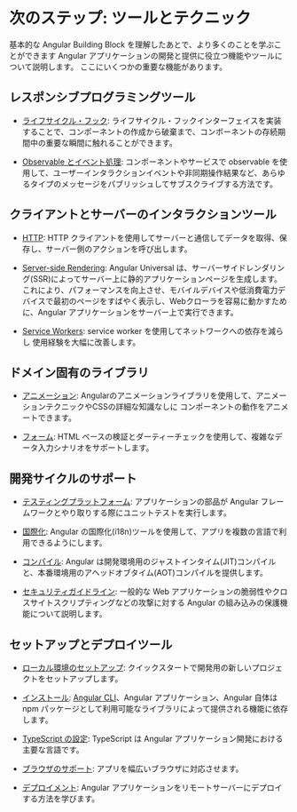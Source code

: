 # 次のステップ: ツールとテクニック

基本的な Angular Building Block を理解したあとで、より多くのことを学ぶことができます
Angular アプリケーションの開発と提供に役立つ機能やツールについて説明します。
ここにいくつかの重要な機能があります。

## レスポンシブプログラミングツール

* [ライフサイクル・フック](guide/lifecycle-hooks): ライフサイクル・フックインターフェイスを実装することで、コンポーネントの作成から破棄まで、コンポーネントの存続期間中の重要な瞬間に触れることができます。

* [Observable とイベント処理](guide/observables): コンポーネントやサービスで observable を使用して、ユーザーインタラクションイベントや非同期操作結果など、あらゆるタイプのメッセージをパブリッシュしてサブスクライブする方法です。

## クライアントとサーバーのインタラクションツール

* [HTTP](guide/http): HTTP クライアントを使用してサーバーと通信してデータを取得、保存し、サーバー側のアクションを呼び出します。

* [Server-side Rendering](guide/universal): Angular Universal は、サーバーサイドレンダリング(SSR)によってサーバー上に静的アプリケーションページを生成します。これにより、パフォーマンスを向上させ、モバイルデバイスや低消費電力デバイスで最初のページをすばやく表示し、Webクローラを容易に動かすために、Angular アプリケーションをサーバー上で実行できます。

* [Service Workers](guide/service-worker-intro): service worker を使用してネットワークへの依存を減らし
使用経験を大幅に改善します。

## ドメイン固有のライブラリ

* [アニメーション](guide/animations): Angularのアニメーションライブラリを使用して、アニメーションテクニックやCSSの詳細な知識なしに
コンポーネントの動作をアニメートできます。

* [フォーム](guide/forms): HTML ベースの検証とダーティーチェックを使用して、複雑なデータ入力シナリオをサポートします。

## 開発サイクルのサポート

* [テスティングプラットフォーム](guide/testing): アプリケーションの部品が Angular フレームワークとやり取りする際にユニットテストを実行します。

* [国際化](guide/i18n):  Angular の国際化(i18n)ツールを使用して、アプリを複数の言語で利用できるようにします。

* [コンパイル](guide/aot-compiler): Angular は開発環境用のジャストインタイム(JIT)コンパイルと、本番環境用のアヘッドオブタイム(AOT)コンパイルを提供します。

* [セキュリティガイドライン](guide/security): 一般的な Web アプリケーションの脆弱性やクロスサイトスクリプティングなどの攻撃に対する Angular の組み込みの保護機能について説明します。

## セットアップとデプロイツール

* [ローカル環境のセットアップ](guide/setup): クイックスタートで開発用の新しいプロジェクトをセットアップします。

* [インストール](guide/npm-packages): [Angular CLI](https://cli.angular.io/)、Angular アプリケーション、Angular 自体は npm パッケージとして利用可能なライブラリによって提供される機能に依存します。

* [TypeScript の設定](guide/typescript-configuration): TypeScript は Angular アプリケーション開発における主要な言語です。

* [ブラウザのサポート](guide/browser-support): アプリを幅広いブラウザに対応させます。

* [デプロイメント](guide/deployment): Angular アプリケーションをリモートサーバーにデプロイする方法を学びます。

